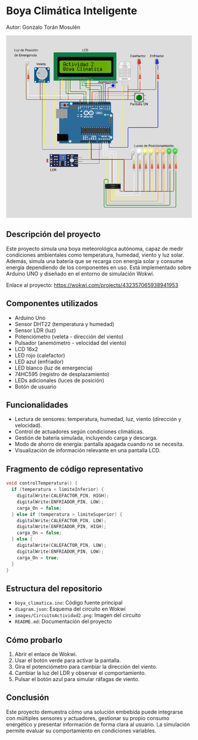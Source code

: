# Boya Climática Inteligente
Autor: Gonzalo Torán Mosulén

![Circuito de la Boya](images/CircuitoActividad2.png)

## Descripción del proyecto

Este proyecto simula una boya meteorológica autónoma, capaz de medir condiciones ambientales como temperatura, humedad, viento y luz solar. Además, simula una batería que se recarga con energía solar y consume energía dependiendo de los componentes en uso. Está implementado sobre Arduino UNO y diseñado en el entorno de simulación Wokwi.

Enlace al proyecto: https://wokwi.com/projects/432357065938941953

## Componentes utilizados

- Arduino Uno
- Sensor DHT22 (temperatura y humedad)
- Sensor LDR (luz)
- Potenciómetro (veleta - dirección del viento)
- Pulsador (anemómetro - velocidad del viento)
- LCD 16x2
- LED rojo (calefactor)
- LED azul (enfriador)
- LED blanco (luz de emergencia)
- 74HC595 (registro de desplazamiento)
- LEDs adicionales (luces de posición)
- Botón de usuario

## Funcionalidades

- Lectura de sensores: temperatura, humedad, luz, viento (dirección y velocidad).
- Control de actuadores según condiciones climáticas.
- Gestión de batería simulada, incluyendo carga y descarga.
- Modo de ahorro de energía: pantalla apagada cuando no se necesita.
- Visualización de información relevante en una pantalla LCD.

## Fragmento de código representativo

```cpp
void controlTemperatura() {
  if (temperatura < limiteInferior) {
    digitalWrite(CALEFACTOR_PIN, HIGH);
    digitalWrite(ENFRIADOR_PIN, LOW);
    carga_On = false;
  } else if (temperatura > limiteSuperior) {
    digitalWrite(CALEFACTOR_PIN, LOW);
    digitalWrite(ENFRIADOR_PIN, HIGH);
    carga_On = false;
  } else {
    digitalWrite(CALEFACTOR_PIN, LOW);
    digitalWrite(ENFRIADOR_PIN, LOW);
    carga_On = true;
  }
}
```

## Estructura del repositorio

- `boya_climatica.ino`: Código fuente principal
- `diagram.json`: Esquema del circuito en Wokwi
- `images/CircuitoActividad2.png`: Imagen del circuito
- `README.md`: Documentación del proyecto

## Cómo probarlo

1. Abrir el enlace de Wokwi.
2. Usar el botón verde para activar la pantalla.
3. Gira el potenciómetro para cambiar la dirección del viento.
4. Cambiar la luz del LDR y observar el comportamiento.
5. Pulsar el botón azul para simular ráfagas de viento.

## Conclusión

Este proyecto demuestra cómo una solución embebida puede integrarse con múltiples sensores y actuadores, gestionar su propio consumo energético y presentar información de forma clara al usuario. La simulación permite evaluar su comportamiento en condiciones variables.
